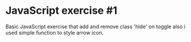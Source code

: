 # JavaScript exercise #1

Basic JavaScript exercise that add and remove class 'hide' on toggle also i used simple function to style arrow icon.

